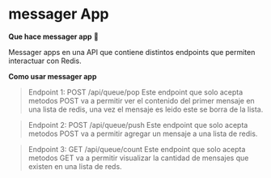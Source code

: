 # messager App

**Que hace messager app** :speech_balloon:

Messager apps en una API que  contiene distintos endpoints que permiten interactuar con Redis.

**Como usar messager app**

>Endpoint 1: POST /api/queue/pop
 Este endpoint que solo acepta metodos POST va a permitir ver el contenido del primer mensaje en una lista de redis, una vez el mensaje es leido este se borra de la lista.

>Endpoint 2: POST /api/queue/push
 Este endpoint que solo acepta metodos POST va a permitir agregar un mensaje a una lista de redis.

>Endpoint 3: GET /api/queue/count
 Este endpoint que solo acepta metodos GET va a permitir visualizar la cantidad de mensajes que existen en una lista de reds.

